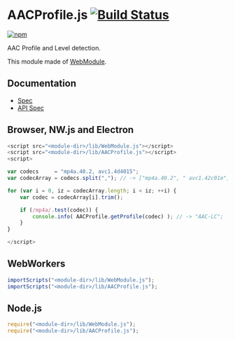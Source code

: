 # AACProfile.js [![Build Status](https://travis-ci.org/uupaa/AACProfile.js.svg)](https://travis-ci.org/uupaa/AACProfile.js)

[![npm](https://nodei.co/npm/uupaa.aacprofile.js.svg?downloads=true&stars=true)](https://nodei.co/npm/uupaa.aacprofile.js/)

AAC Profile and Level detection.

This module made of [WebModule](https://github.com/uupaa/WebModule).

## Documentation
- [Spec](https://github.com/uupaa/AACProfile.js/wiki/)
- [API Spec](https://github.com/uupaa/AACProfile.js/wiki/AACProfile)

## Browser, NW.js and Electron

```js
<script src="<module-dir>/lib/WebModule.js"></script>
<script src="<module-dir>/lib/AACProfile.js"></script>
<script>

var codecs     = "mp4a.40.2, avc1.4d4015";
var codecArray = codecs.split(","); // -> ["mp4a.40.2", " avc1.42c01e"]

for (var i = 0, iz = codecArray.length; i < iz; ++i) {
    var codec = codecArray[i].trim();

    if (/mp4a/.test(codec)) {
        console.info( AACProfile.getProfile(codec) ); // -> "AAC-LC";
    }
}

</script>
```

## WebWorkers

```js
importScripts("<module-dir>/lib/WebModule.js");
importScripts("<module-dir>/lib/AACProfile.js");

```

## Node.js

```js
require("<module-dir>/lib/WebModule.js");
require("<module-dir>/lib/AACProfile.js");

```

